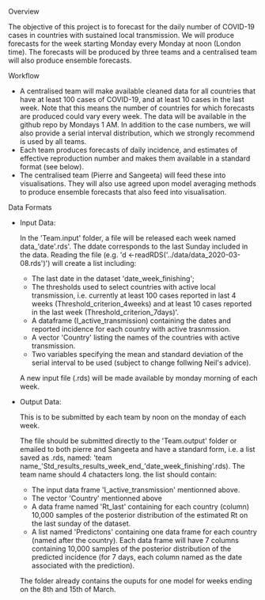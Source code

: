 Overview

The objective of this project is to forecast for the daily number of
COVID-19 cases in countries with sustained local transmission. We will
produce forecasts for the week starting Monday every Monday at noon
(London time). The forecasts will be produced by three teams and a
centralised team will also produce ensemble forecasts.


Workflow

- A centralised team will make available cleaned data for all
  countries that have at least 100 cases of COVID-19, and at least
  10 cases in the last week. Note that this means the number of
  countries for which forecasts are produced could vary every
  week. The data will be available in the github repo by Mondays 1
  AM. In addition to the case numbers, we will also provide a serial
  interval distribution, which we strongly recommend is used by all teams.
- Each team produces forecasts of daily incidence, and estimates
  of effective reproduction number and makes them available in a
  standard format (see below).
- The centralised team (Pierre and Sangeeta) will feed these into
  visualisations. They will also use agreed upon model averaging methods to
  produce ensemble forecasts that also feed into visualisation.


Data Formats
 - Input Data: 
   
   In the 'Team.input' folder, a file will be released each week named data_'date'.rds'. The ddate corresponds to     the last Sunday included in the data.
   Reading the file (e.g. 'd <-readRDS('../data/data_2020-03-08.rds')') will create a list including:
   * The last date in the dataset 'date_week_finishing';
   * The thresholds used to select countries with active local transmission, i.e. currently at least 100 cases reported in last 4 weeks (Threshold_criterion_4weeks) and at least 10 cases reported in the last week        (Threshold_criterion_7days)'.
   * A dataframe (I_active_transmission) containing the dates and reported incidence for each country with        active trasnmssion.
   * A vector 'Country' listing the names of the countries with active transmission.
   * Two variables specifying the mean and standard deviation of the serial interval to be used (subject to       change follwing Neil's advice).
   
   A new input file (.rds) will be made available by monday morning of each week.
   
 - Output Data:
   
   This is to be submitted by each team by noon on the monday of each week.
   
   The file should be submitted directly to the 'Team.output' folder or emailed to both pierre and Sangeeta and have a standard form, i.e.  a list saved as .rds, named: 'team name_'Std_results_results_week_end_'date_week_finishing'.rds). The team name should 4 chatacters long. the list should contain:
   * The input data frame 'I_active_transmission' mentionned above.
   * The vector 'Country' mentionned above
   * A data frame named 'Rt_last' containing for each country (column) 10,000 samples of the posterior distribution of the estimated Rt on the last sunday of the dataset.
   * A list named 'Predictons' containing one data frame for each country (named after the country). Each data frame will have 7 columns containing 10,000 samples of the posterior distribution of the predicted incidence (for 7 days, each column named as the date associated with the prediction). 
   
   The folder already contains the ouputs for one model for weeks ending on the 8th and 15th of March.
  
